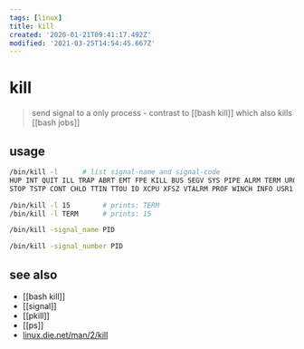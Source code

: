 ```yaml
---
tags: [linux]
title: kill
created: '2020-01-21T09:41:17.492Z'
modified: '2021-03-25T14:54:45.667Z'
---
```


# kill

> send signal to a only process - contrast to [[bash kill]] which also kills [[bash jobs]]

## usage
```sh
/bin/kill -l      # list signal-name and signal-code
HUP INT QUIT ILL TRAP ABRT EMT FPE KILL BUS SEGV SYS PIPE ALRM TERM URG
STOP TSTP CONT CHLD TTIN TTOU IO XCPU XFSZ VTALRM PROF WINCH INFO USR1 USR2

/bin/kill -l 15        # prints: TERM
/bin/kill -l TERM      # prints: 15

/bin/kill -signal_name PID

/bin/kill -signal_number PID
```

## see also
- [[bash kill]]
- [[signal]]
- [[pkill]]
- [[ps]]
- [linux.die.net/man/2/kill](https://linux.die.net/man/2/kill)

